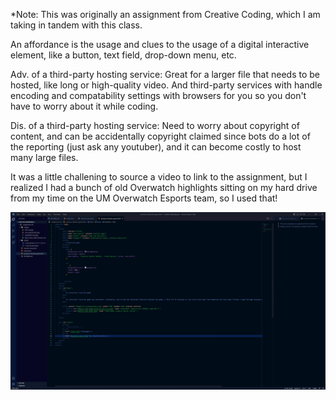 *Note: This was originally an assignment from Creative Coding, which I am taking in tandem with this class.

An affordance is the usage and clues to the usage of a digital interactive element, like a button, text field, drop-down menu, etc.

Adv. of a third-party hosting service:
    Great for a larger file that needs to be hosted, like long or high-quality video. And third-party services with handle encoding and compatability settings with browsers for you so you don't have to worry about it while coding.

Dis. of a third-party hosting service:
    Need to worry about copyright of content, and can be accidentally copyright claimed since bots do a lot of the reporting (just ask any youtuber), and it can become costly to host many large files.

It was a little challening to source a video to link to the assignment, but I realized I had a bunch of old Overwatch highlights sitting on my hard drive from my time on the UM Overwatch Esports team, so I used that!



![assignment-8-screenshot](images/assignment-8-screenshot.JPG)

